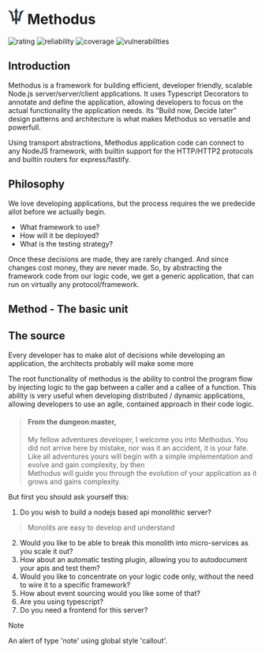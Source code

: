 # ![logo](_media/methodus_32.png) Methodus
![rating](https://sonarcloud.io/api/project_badges/measure?project=nodulusteam_-methodus-server&metric=sqale_rating "rating")
![reliability](https://sonarcloud.io/api/project_badges/measure?project=nodulusteam_-methodus-server&metric=reliability_rating "reliability")
![coverage](https://sonarcloud.io/api/project_badges/measure?project=nodulusteam_-methodus-server&metric=coverage "coverage")
![vulnerabilities](https://sonarcloud.io/api/project_badges/measure?project=nodulusteam_-methodus-server&metric=vulnerabilities "coverage")


## Introduction
Methodus is a framework for building efficient, developer friendly, scalable Node.js server/server/client applications. It uses Typescript Decorators to annotate and define the application, allowing developers to focus on the actual functionality the application needs. Its "Build now, Decide later" design patterns and architecture is what makes Methodus so versatile and powerfull.

Using transport abstractions, Methodus application code can connect to any NodeJS framework, with builtin support for the HTTP/HTTP2 protocols and builtin routers for express/fastify. 


## Philosophy
We love developing applications, but the process requires the we predecide allot before we actually begin.
* What framework to use?
* How will it be deployed?
* What is the testing strategy?

Once these decisions are made, they are rarely changed. And since changes cost money, they are never made.
So, by abstracting the framework code from our logic code, we get a generic application, that can run on virtually any protocol/framework.

## Method - The basic unit

## The source
Every developer has to make alot of decisions while developing an application, the architects probably will make some more

The root functionality of methodus is the ability to control the program flow by injecting logic to the gap between a caller and a callee of a function.
This ability is very useful when developing distributed / dynamic applications,  allowing developers to use an agile, contained approach in their code logic.





>#### From the dungeon master,
> My fellow adventures developer, I welcome you into Methodus. 
You did not arrive here by mistake, nor was it an accident, it is your fate.
Like all adventures yours will begin with a simple implementation and evolve and gain complexity, by then  
Methodus will guide you through the evolution of your application as it grows and gains complexity.

But first you should ask yourself this:
1. Do you wish to build a nodejs based api monolithic server?

> Monolits are easy to develop and understand
2. Would you like to be able to break this monolith into micro-services as you scale it out?
3. How about an automatic testing plugin, allowing you to autodocument your apis and test them?
4. Would you like to concentrate on your logic code only, without the need to wire it to a specific framework?
5. How about event sourcing would you like some of that?
6. Are you using typescript?
7. Do you need a frontend for this server?


> [!NOTE]
> An alert of type 'note' using global style 'callout'.
 